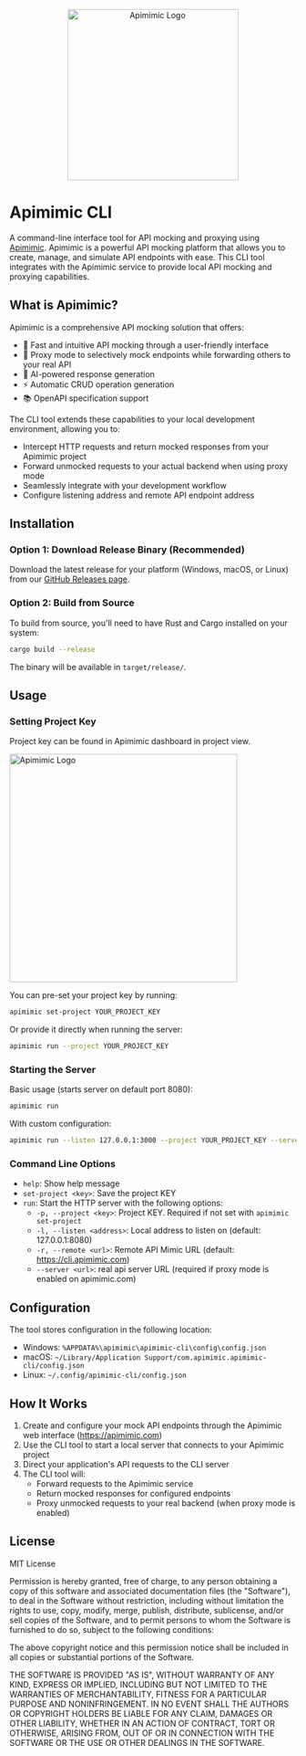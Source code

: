 <p align="center">
  <img src="https://apimimic.com/logo-dark.png" alt="Apimimic Logo" width="300"/>
</p>


# Apimimic CLI

A command-line interface tool for API mocking and proxying using [Apimimic](https://apimimic.com). Apimimic is a powerful API mocking platform that allows you to create, manage, and simulate API endpoints with ease. This CLI tool integrates with the Apimimic service to provide local API mocking and proxying capabilities.

## What is Apimimic?

Apimimic is a comprehensive API mocking solution that offers:

- 🚀 Fast and intuitive API mocking through a user-friendly interface
- 🔀 Proxy mode to selectively mock endpoints while forwarding others to your real API
- 🤖 AI-powered response generation
- ⚡ Automatic CRUD operation generation
- 📚 OpenAPI specification support

The CLI tool extends these capabilities to your local development environment, allowing you to:

- Intercept HTTP requests and return mocked responses from your Apimimic project
- Forward unmocked requests to your actual backend when using proxy mode
- Seamlessly integrate with your development workflow
- Configure listening address and remote API endpoint address

## Installation

### Option 1: Download Release Binary (Recommended)

Download the latest release for your platform (Windows, macOS, or Linux) from our [GitHub Releases page](https://github.com/rarar89/apimimic-cli/releases).


### Option 2: Build from Source

To build from source, you'll need to have Rust and Cargo installed on your system:

```bash
cargo build --release
```

The binary will be available in `target/release/`.

## Usage

### Setting Project Key

Project key can be found in Apimimic dashboard in project view.

  <img src="https://apimimic.com/project-key-example-dark.jpg" alt="Apimimic Logo" width="400"/>


You can pre-set your project key by running:

```bash
apimimic set-project YOUR_PROJECT_KEY
```

Or provide it directly when running the server:

```bash
apimimic run --project YOUR_PROJECT_KEY
```

### Starting the Server

Basic usage (starts server on default port 8080):
```bash
apimimic run
```

With custom configuration:
```bash
apimimic run --listen 127.0.0.1:3000 --project YOUR_PROJECT_KEY --server http://localhost:3001
```

### Command Line Options

- `help`: Show help message
- `set-project <key>`: Save the project KEY
- `run`: Start the HTTP server with the following options:
  - `-p, --project <key>`: Project KEY. Required if not set with `apimimic set-project`
  - `-l, --listen <address>`: Local address to listen on (default: 127.0.0.1:8080)
  - `-r, --remote <url>`: Remote API Mimic URL (default: https://cli.apimimic.com)
  - `--server <url>`: real api server URL (required if proxy mode is enabled on apimimic.com)

## Configuration

The tool stores configuration in the following location:
- Windows: `%APPDATA%\apimimic\apimimic-cli\config\config.json`
- macOS: `~/Library/Application Support/com.apimimic.apimimic-cli/config.json`
- Linux: `~/.config/apimimic-cli/config.json`

## How It Works

1. Create and configure your mock API endpoints through the Apimimic web interface (https://apimimic.com)
2. Use the CLI tool to start a local server that connects to your Apimimic project
3. Direct your application's API requests to the CLI server
4. The CLI tool will:
   - Forward requests to the Apimimic service
   - Return mocked responses for configured endpoints
   - Proxy unmocked requests to your real backend (when proxy mode is enabled)

## License

MIT License

Permission is hereby granted, free of charge, to any person obtaining a copy
of this software and associated documentation files (the "Software"), to deal
in the Software without restriction, including without limitation the rights
to use, copy, modify, merge, publish, distribute, sublicense, and/or sell
copies of the Software, and to permit persons to whom the Software is
furnished to do so, subject to the following conditions:

The above copyright notice and this permission notice shall be included in all
copies or substantial portions of the Software.

THE SOFTWARE IS PROVIDED "AS IS", WITHOUT WARRANTY OF ANY KIND, EXPRESS OR
IMPLIED, INCLUDING BUT NOT LIMITED TO THE WARRANTIES OF MERCHANTABILITY,
FITNESS FOR A PARTICULAR PURPOSE AND NONINFRINGEMENT. IN NO EVENT SHALL THE
AUTHORS OR COPYRIGHT HOLDERS BE LIABLE FOR ANY CLAIM, DAMAGES OR OTHER
LIABILITY, WHETHER IN AN ACTION OF CONTRACT, TORT OR OTHERWISE, ARISING FROM,
OUT OF OR IN CONNECTION WITH THE SOFTWARE OR THE USE OR OTHER DEALINGS IN THE
SOFTWARE. 
